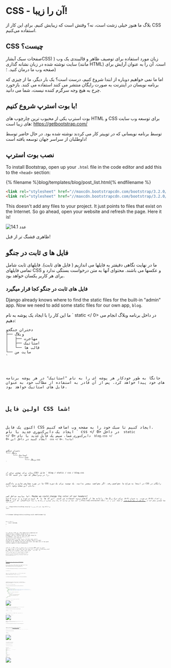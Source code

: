 # CSS - آن را زیبا!

بلاگ ما هنوز خیلی زشت است، نه؟ وقتش است که زیبایش کنیم. برای این کار از CSS استفاده می‌کنیم.

## CSS چیست؟

صفحات سبک آبشارCSS) ) زبان مورد استفاده برای توصیف ظاهر و قالببندی یک وب سایت نوشته شده در زبان نشانه گذاری (مانند HTML) است. آن را به عنوان آرایش برای صفحه وب ما درمان کنید. ؛)

اما ما نمی خواهیم دوباره از ابتدا شروع کنیم، درست است؟ یک بار دیگر، ما از چیزی که برنامه نویسان در اینترنت به صورت رایگان منتشر می کنند استفاده می کنند. بازخورد چرخ به هیچ وجه سرگرم کننده نیست، شما می دانید.

## با بوت‌ استرپ شروع کنیم!

بوت استرپ یکی از محبوب ترین چارچوب های HTML و CSS برای توسعه وب سایت های زیبا است: https://getbootstrap.com/

توسط برنامه نویسانی که در توییتر کار می کردند نوشته شده بود. در حال حاضر توسط داوطلبان از سراسر جهان توسعه یافته است!

## نصب بوت استرپ

To install Bootstrap, open up your `.html` file in the code editor and add this to the `<head>` section:

{% filename %}blog/templates/blog/post_list.html{% endfilename %}

```html
<link rel="stylesheet" href="//maxcdn.bootstrapcdn.com/bootstrap/3.2.0/css/bootstrap.min.css">
<link rel="stylesheet" href="//maxcdn.bootstrapcdn.com/bootstrap/3.2.0/css/bootstrap-theme.min.css">
```

This doesn't add any files to your project. It just points to files that exist on the Internet. So go ahead, open your website and refresh the page. Here it is!

![عدد 14.1](images/bootstrap1.png)

ظاهری قشنگ تر از قبل!

## فایل ها ی ثابت در جنگو

ما در نهایت نگاهی دقیقتر به فایلها می اندازیم ( فایل های ثابت). فایلهای ثابت شامل تمامی فایلهای CSS و عکسها می باشند. محتوای آنها به متن درخواست بستگی ندارد و برای هر کاربر یکسان خواهد بود.

### فایل های ثابت در جنگو کجا قرار میگیرد

Django already knows where to find the static files for the built-in "admin" app. Now we need to add some static files for our own app, `blog`.

ما این کار را با ایجاد یک پوشه به نام ` static </ 0> در داخل برنامه وبلاگ انجام می دهیم:</p>

<pre><code>دختران جنگجو
├── وبلاگ
│   ├── مهاجرت
│   ├── استاتیک
│   └── قالب ها
└── سایت من
`</pre> 

جانگا به طور خودکار هر پوشه ای را به نام "استاتیک" در هر پوشه برنامه های خود پیدا خواهد کرد. پس از آن قادر به استفاده از مطالب خود به عنوان فایل های استاتیک خواهد بود.

## اولین فایل CSS شما!

اکنون یک فایل CSS ایجاد کنیم تا سبک خود را به صفحه وب اضافه کنیم. ایجاد یک دایرکتوری جدید با نام ` css </ 0> در داخل <code> static </ 0> دایرکتوری شما. سپس یک فایل جدید با نام <code> blog.css </ 0> ایجاد کنید در داخل این <code> css </ 0>. آماده؟</p>

<pre><code>دختران جنگجو
└─── وبلاگ
      └─── استاتیک
           └─── Css
                └─── وبلاگ.css
`</pre> 

زمان برای نوشتن برخی از CSS! فایل ` blog / static / css / blog.css </ 0> را در ویرایشگر کد خود باز کنید.</p>

<p>ما در مورد سفارشی سازی و یادگیری CSS در اینجا به سراغ ما نخواهیم رفت. اگر بخواهید بیشتر بدانید، یک توصیه برای یک دوره CSS رایگان در پایان این صفحه وجود دارد.</p>

<p>اما بیایید حداقل کمی. Maybe we could change the color of our headers?
برای درک رنگ ها، رایانه ها از کدهای ویژه استفاده می کنند. این کد ها با <code> # </ 0> شروع می شوند و به ترتیب 6 حرف (A-F) و اعداد (0-9) می شوند. به عنوان مثال، کد آبی <code> # 0000FFو </ 0> است. شما می توانید کد رنگ برای بسیاری از رنگ ها را پیدا کنید http://www.colorpicker.com:/. شما همچنین ممکن است از <a href="http://www.w3schools.com/colors/colors_names.asp"> رنگ های از پیش تعریف شده </a> از جمله <code> قرمز </ 1> و <code> سبز ` استفاده کنید.

در ` blog/static/css/blog.cssو </ 0> شما باید کد زیر را اضافه کنید:</p>

<p>% filename %}blog/static/css/blog.css{% endfilename %}}</p>

<pre><code class="css">h1 a, h2 a {
    color: #C25100;
}

`</pre> 

`h1 a` انتخابگر CSS است. This means we're applying our styles to any `a` element inside of an `h1` element; the `h2 a` selector does the same thing for `h2` elements. بنابراین وقتی ما چیزی شبیه `<h1><a href=""> لینک </a></h1>` داریم، سبک `اچ 1 آ`اعمال خواهد شد. In this case, we're telling it to change its color to `#C25100`, which is a dark orange. Or you can put your own color here, but make sure it has good contrast against a white background!

در یک فایل CSS، سبک ها را برای عناصر در فایل HTML تعیین می کنیم. اولین روش شناسایی عناصر با نام عنصر است. شما ممکن است به عنوان برچسب از بخش HTML بخاطر داشته باشید. چیزهایی مانند ` a </ 0>، <code> h1 </ 0>، و <code> چهارچوب </ 0> همه نمونه هایی از نام عناصر هستند.
ما همچنین عناصر را با ویژگی <code> کلاس </ 0> یا صفت <code> آیدی </ 0> شناسایی می کنیم. کلاس و شناسه نام شما را به عنصر خودتان می دهد. کلاس ها گروه های عناصر را تعریف می کنند و شناسه ها به عناصر خاص اشاره می کنند. برای مثال، می توانید برچسب زیر را با استفاده از نام تگ <code> آ </ 0>، کلاس <code> لینک خارجی </ 0> یا آیدی <code>پیوند به صفحه ویکی </ 0> شناسایی کنید:</p>

<pre><code class="html"><a href="https://en.wikipedia.org/wiki/Django" class="external_link" id="link_to_wiki_page">
`</pre> 

شما می توانید بیشتر در مورد اینها بخوانید[CSS Selectors at w3schools](http://www.w3schools.com/cssref/css_selectors.asp).

We also need to tell our HTML template that we added some CSS. Open the `blog/templates/blog/post_list.html` file in the code editor and add this line at the very beginning of it:

{% filename %}blog/templates/blog/post_list.html{% endfilename %}

```html
{% load static %}
```

ما فقط فایلهای استاتیک را در اینجا بارگیری میکنیم :) بین برچسب `<head>` و ` </ 2> </ 1>، پس از پیوند به فایل های CSS بوت استرپ، این خط را اضافه کنید:</p>

<p>{% filename %}blog/templates/blog/post_list.html{% endfilename %}</p>

<pre><code class="html"><link rel="stylesheet" href="{% static 'css/blog.css' %}">
`</pre> 

مرورگر فایل ها را به ترتیب داده می کند، بنابراین ما باید مطمئن شویم که این در جای مناسب است. در غیر این صورت کد در فایل شما ممکن است توسط کد در فایل های بوت استرپ لغو شود. ما فقط به قالب ما که در آن فایل CSS شما واقع شده است صحبت کردیم.

اکنون فایل شما باید مانند این باشد:

{% filename %}blog/templates/blog/post_list.html{% endfilename %}

```html
{% load static %}
<html>
    <head>
        <title>Django Girls blog</title>
        <link rel="stylesheet" href="//maxcdn.bootstrapcdn.com/bootstrap/3.2.0/css/bootstrap.min.css">
        <link rel="stylesheet" href="//maxcdn.bootstrapcdn.com/bootstrap/3.2.0/css/bootstrap-theme.min.css">
        <link rel="stylesheet" href="{% static 'css/blog.css' %}">
    </head>
    <body>
        <div>
            <h1><a href="/">Django Girls Blog</a></h1>
        </div>

        {% for post in posts %}
            <div>
                <p>published: {{ post.published_date }}</p>
                <h2><a href="">{{ post.title }}</a></h2>
                <p>{{ post.text|linebreaksbr }}</p>
            </div>
        {% endfor %}
    </body>
</html>
```

باشه، فایل را ذخیره کرده و سایت را تازه سازی کنید!

![عدد 14.2](images/color2.png)

کارت خوب بود! شاید ما نیز می خواهیم وب کم ما را کمی هوا و حاشیه سمت چپ را افزایش دهیم؟ بیایید این را امتحان کنیم!

{% filename %}blog/static/css/blog.css{% endfilename %}

```css
چهارچوب{
    چسباندن به سمت چپ 15px;
}
```

اضافه کردن آن به CSS خود، ذخیره فایل و ببینید که چگونه کار می کند!

![عدد 14.3](images/margin2.png)

شاید ما بتوانیم فونت را در هدر ما سفارشی کنیم؟ این را وارد کنید `<head>` در ` وبلاگ / قالب / وبلاگ / لیست پست</ 1> فایل:</p>

<p>{% filename %}blog/templates/blog/post_list.html{% endfilename %}</p>

<pre><code class="html"><link href="//fonts.googleapis.com/css?family=Lobster&subset=latin,latin-ext" rel="stylesheet" type="text/css">
`</pre> 

همانطور که قبلا، سفارش و محل قبل از پیوند را بررسی کنید ` blog / static / css / blog.css </ 0>این خط یک فونت را به نام وارد می کند <em> خرچنگ </ 1> از فونت های گوگل https://www.google.com/fonts)).</p>

<p>پیدا کنید <code> h1 a </ 0>اعلام بلوک (این کد بین تجدیدکارو <code> {</ 0> و <code>} </ 0>)در این فایل CSS <code> blog / static / css / blog.css </ 0>.  حالا خط <code> خانواده فونت را اضافه کنید: 'لفظی'؛ </ 0> بین تجدید کار و تازه کردن صفحه:</p>

<p>{% filename %}blog/static/css/blog.css{% endfilename %}</p>

<pre><code class="css">h1 a, h2 a {
    color: #C25100;
    font-family: 'Lobster';
}
`</pre> 

![عدد 14.3](images/font.png)

عالی!

همانطور که در بالا ذکر شد CSS دارای مفهوم کلاس است. این به شما اجازه می دهد تا بخشی از کد HTML را نامگذاری کنید و تنها به این قسمت سبک بدهید، بدون اینکه به سایر قسمت ها آسیب برساند. این می تواند فوق العاده مفید باشد! شاید شما دو divs دارید که کاری متفاوت انجام می دهند (مانند هدر و پست شما). یک کلاس می تواند به شما کمک کند آنها را متفاوت نگاه کنید.

برو جلو و نام بخش هایی از کد HTML را بنویسید. ` عنوان صفحه </ 0> را به <code> div </ 0> اضافه کنید که شامل هدر شما است، مانند این:</p>

<p>% filename %}blog/templates/blog/post_list.html{% endfilename %}}</p>

<pre><code class="html"><div class="page-header">
    <h1><a href="/">وبلاگ دختران جنگجو</a></h1>
</div>
`</pre> 

و اکنون کلاس ` پست </ 0> را به <code> div </ 0> اضافه کنید که حاوی یک پست وبلاگ است.</p>

<p>% filename %}blog/templates/blog/post_list.html{% endfilename %}}</p>

<pre><code class="html"><div class="post">
    <p>published: {{ post.published_date }}</p>
    <h2><a href="">{{ post.title }}</a></h2>
    <p>{{ post.text|linebreaksbr }}</p>
</div>
`</pre> 

ما اکنون بلوک های اعلامیه را به انتخاب کننده های مختلف اضافه خواهیم کرد. انتخابگرها شروع با `. </ 0> مربوط به کلاس ها. بسیاری از آموزش های عالی و توضیحات درباره CSS در وب وجود دارد که می تواند به شما در درک کد زیر کمک کند. For now, copy and paste it into your <code>blog/static/css/blog.css` file:

% filename %}blog/static/css/blog.css{% endfilename %}}

```css
.page-header {
    background-color: #C25100;
    margin-top: 0;
    padding: 20px 20px 20px 40px;
}

.page-header h1, .page-header h1 a, .page-header h1 a:visited, .page-header h1 a:active {
    color: #ffffff;
    font-size: 36pt;
    text-decoration: none;
}

.content {
    margin-left: 40px;
}

h1, h2, h3, h4 {
    font-family: 'Lobster', cursive;
}

.date {
    color: #828282;
}

.save {
    float: right;
}

.post-form textarea, .post-form input {
    width: 100%;
}

.top-menu, .top-menu:hover, .top-menu:visited {
    color: #ffffff;
    float: right;
    font-size: 26pt;
    margin-right: 20px;
}

.post {
    margin-bottom: 70px;
}

.post h1 a, .post h1 a:visited {
    color: #000000;
}
```

سپس کد HTML را که نمایش پست ها با اعلان کلاس ها را نشان می دهد احاطه کرده است. جایگزین این:

% filename %}blog/templates/blog/post_list.html{% endfilename %}}

```html
{% for post in posts %}
    <div class="post">
        <p>published: {{ post.published_date }}</p>
        <h2><a href="">{{ post.title }}</a></h2>
        <p>{{ post.text|linebreaksbr }}</p>
    </div>
{% endfor %}
```

در ` وبلاگ / قالب / وبلاگ / post_list.html </ 0> با این:</p>

<p>% filename %}blog/templates/blog/post_list.html{% endfilename %}}</p>

<pre><code class="html"><div class="content container">
    <div class="row">
        <div class="col-md-8">
            {% for post in posts %}
                <div class="post">
                    <div class="date">
                        <p>published: {{ post.published_date }}</p>
                    </div>
                    <h2><a href="">{{ post.title }}</a></h2>
                    <p>{{ post.text|linebreaksbr }}</p>
                </div>
            {% endfor %}
        </div>
    </div>
</div>
`</pre> 

این فایل ها را ذخیره و وبسایت خود را تازه سازی کنید.

![عدد 14.4](images/final.png)

ووهو! به نظر عالی، درست است؟ به کدی که ما فقط کشیده ایم، نگاه کنید تا مکان هایی را پیدا کنید که کلاس ها را در HTML اضافه کردیم و آنها را در CSS استفاده کردیم. اگر می خواهید تاریخ را فیروزه ای تغییر دهید کجا می توانید تغییر دهید؟

نگران نباشید کمی با این CSS کار کنید و سعی کنید برخی از چیزها را تغییر دهید. بازی با CSS می تواند به شما کمک کند که چیزهای مختلفی را بدانید. اگر چیزی را شکستن، نگران نباشید - همیشه می توانید آن را لغو کنید!

ما واقعا توصیه می کنیم این یک کادو کدHTML & دوره آموزشی CSS </ 0>. این می تواند به شما کمک کند همه چیز درباره ساختن وب سایت های شما با CSS زیبا تر یاد بگیرند.

آماده برای فصل بعدی! :)